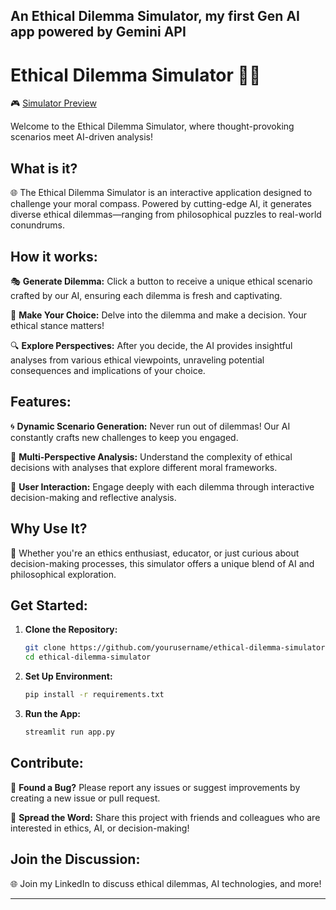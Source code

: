 An Ethical Dilemma Simulator, my first Gen AI app powered by Gemini API
---

# Ethical Dilemma Simulator 🤔💡

🎮 [Simulator Preview](https://sparkdilemma.streamlit.app/)

Welcome to the Ethical Dilemma Simulator, where thought-provoking scenarios meet AI-driven analysis!

## What is it?
🌐 The Ethical Dilemma Simulator is an interactive application designed to challenge your moral compass. Powered by cutting-edge AI, it generates diverse ethical dilemmas—ranging from philosophical puzzles to real-world conundrums.

## How it works:
🎭 **Generate Dilemma:** Click a button to receive a unique ethical scenario crafted by our AI, ensuring each dilemma is fresh and captivating.

🤔 **Make Your Choice:** Delve into the dilemma and make a decision. Your ethical stance matters!

🔍 **Explore Perspectives:** After you decide, the AI provides insightful analyses from various ethical viewpoints, unraveling potential consequences and implications of your choice.

## Features:
🌀 **Dynamic Scenario Generation:** Never run out of dilemmas! Our AI constantly crafts new challenges to keep you engaged.

🌟 **Multi-Perspective Analysis:** Understand the complexity of ethical decisions with analyses that explore different moral frameworks.

👥 **User Interaction:** Engage deeply with each dilemma through interactive decision-making and reflective analysis.

## Why Use It?
🔬 Whether you're an ethics enthusiast, educator, or just curious about decision-making processes, this simulator offers a unique blend of AI and philosophical exploration.

## Get Started:
1. **Clone the Repository:**
   ```bash
   git clone https://github.com/yourusername/ethical-dilemma-simulator.git
   cd ethical-dilemma-simulator
   ```

2. **Set Up Environment:**
   ```bash
   pip install -r requirements.txt
   ```

3. **Run the App:**
   ```bash
   streamlit run app.py
   ```

## Contribute:
🐛 **Found a Bug?** Please report any issues or suggest improvements by creating a new issue or pull request.

📣 **Spread the Word:** Share this project with friends and colleagues who are interested in ethics, AI, or decision-making!

## Join the Discussion:
🌐 Join my LinkedIn to discuss ethical dilemmas, AI technologies, and more!

---
